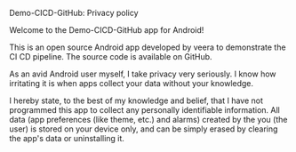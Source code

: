 Demo-CICD-GitHub: Privacy policy

  Welcome to the Demo-CICD-GitHub app for Android!

  This is an open source Android app developed by veera to demonstrate the CI CD pipeline. The source code is available on GitHub. 

  As an avid Android user myself, I take privacy very seriously. I know how irritating it is when apps collect your data without your knowledge.

  I hereby state, to the best of my knowledge and belief, that I have not programmed this app to collect any personally identifiable information. 
  All data (app preferences (like theme, etc.) and alarms) created by the you (the user) is stored on your device only, and can be simply erased by clearing the app's data or uninstalling it.
